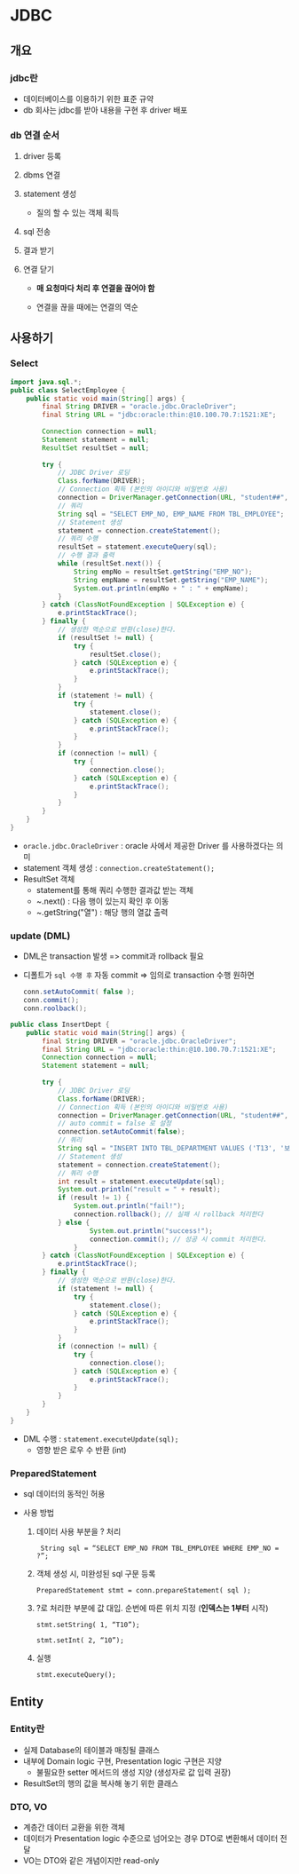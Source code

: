 # JDBC



## 개요



### jdbc란

- 데이터베이스를 이용하기 위한 표준 규약
- db 회사는 jdbc를 받아 내용을 구현 후 driver 배포



### db 연결 순서

1. driver 등록

2. dbms 연결

3. statement 생성

   - 질의 할 수 있는 객체 획득

4. sql 전송

5. 결과 받기

6. 연결 닫기

   - **매 요청마다 처리 후 연결을 끊어야 함** 

   - 연결을 끊을 때에는 연결의 역순



## 사용하기



### Select

```java
import java.sql.*;
public class SelectEmployee {
    public static void main(String[] args) {
        final String DRIVER = "oracle.jdbc.OracleDriver";
        final String URL = "jdbc:oracle:thin:@10.100.70.7:1521:XE";
        
        Connection connection = null;
        Statement statement = null;
        ResultSet resultSet = null;
        
        try {
            // JDBC Driver 로딩
            Class.forName(DRIVER);
            // Connection 획득 (본인의 아이디와 비밀번호 사용)
            connection = DriverManager.getConnection(URL, "student##", "student##");
            // 쿼리
            String sql = "SELECT EMP_NO, EMP_NAME FROM TBL_EMPLOYEE";
            // Statement 생성
            statement = connection.createStatement();
            // 쿼리 수행
            resultSet = statement.executeQuery(sql);
            // 수행 결과 출력
            while (resultSet.next()) {
                String empNo = resultSet.getString("EMP_NO");
                String empName = resultSet.getString("EMP_NAME");
                System.out.println(empNo + " : " + empName);
            }
        } catch (ClassNotFoundException | SQLException e) {
        	e.printStackTrace();
        } finally {
            // 생성한 역순으로 반환(close)한다.
            if (resultSet != null) {
                try {
                	resultSet.close();
                } catch (SQLException e) {
                	e.printStackTrace();
                }
            }
            if (statement != null) {
                try {
                	statement.close();
                } catch (SQLException e) {
                	e.printStackTrace();
                }
            }
            if (connection != null) {
                try {
                	connection.close();
                } catch (SQLException e) {
               	 	e.printStackTrace();
                }
            }
        }
    }
}
```

- `oracle.jdbc.OracleDriver` : oracle 사에서 제공한 Driver 를 사용하겠다는 의미
- statement 객체 생성 : `connection.createStatement();`
- ResultSet 객체
  - statement를 통해 쿼리 수행한 결과값 받는 객체
  - ~.next() : 다음 행이 있는지 확인 후 이동
  - ~.getString("열") : 해당 행의 열값 출력





### update (DML)

- DML은 transaction 발생 => commit과 rollback 필요

- 디폴트가 `sql 수행 후` 자동 commit => 임의로 transaction 수행 원하면 

  ```java
  conn.setAutoCommit( false );
  conn.commit();
  conn.roolback();
  ```

```java
public class InsertDept {
    public static void main(String[] args) {
        final String DRIVER = "oracle.jdbc.OracleDriver";
        final String URL = "jdbc:oracle:thin:@10.100.70.7:1521:XE";
        Connection connection = null;
        Statement statement = null;
       
        try {
            // JDBC Driver 로딩
            Class.forName(DRIVER);
            // Connection 획득 (본인의 아이디와 비밀번호 사용)
            connection = DriverManager.getConnection(URL, "student##", "student##");
            // auto commit = false 로 설정
            connection.setAutoCommit(false);
            // 쿼리
            String sql = "INSERT INTO TBL_DEPARTMENT VALUES ('T13', '보안사업팀', 'DV3', 'D01')";
            // Statement 생성
            statement = connection.createStatement();
            // 쿼리 수행
            int result = statement.executeUpdate(sql);
            System.out.println("result = " + result);
            if (result != 1) {
                System.out.println("fail!");
                connection.rollback(); // 실패 시 rollback 처리한다
            } else {
                    System.out.println("success!");
                    connection.commit(); // 성공 시 commit 처리한다.
                }
        } catch (ClassNotFoundException | SQLException e) {
        	e.printStackTrace();
        } finally {
            // 생성한 역순으로 반환(close)한다.
            if (statement != null) {
                try {
                	statement.close();
                } catch (SQLException e) {
                	e.printStackTrace();
                }
            }
            if (connection != null) {
                try {
                    connection.close();
                } catch (SQLException e) {
                    e.printStackTrace();
                }
            }
        }
    }
}
```

- DML 수행 : `statement.executeUpdate(sql);`
  - 영향 받은 로우 수 반환 (int)



### PreparedStatement

- sql 데이터의 동적인 허용

- 사용 방법

  1. 데이터 사용 부분을 ? 처리

     ` String sql = “SELECT EMP_NO FROM TBL_EMPLOYEE WHERE EMP_NO = ?”;`

  2. 객체 생성 시, 미완성된 sql 구문 등록

     `PreparedStatement stmt = conn.prepareStatement( sql );`

  3. ?로 처리한 부분에 값 대입. 순번에 따른 위치 지정 (**인덱스는 1부터** 시작)

     `stmt.setString( 1, “T10”);`

     `stmt.setInt( 2, “10”);`

  4. 실행

     `stmt.executeQuery();`



## Entity



### Entity란

- 실제 Database의 테이블과 매칭될 클래스
- 내부에 Domain logic 구현, Presentation logic 구현은 지양
  - 불필요한 setter 메서드의 생성 지양 (생성자로 값 입력 권장)
- ResultSet의 행의 값을 복사해 놓기 위한 클래스



### DTO, VO

- 계층간 데이터 교환을 위한 객체
- 데이터가 Presentation logic 수준으로 넘어오는 경우 DTO로 변환해서 데이터 전달
- VO는 DTO와 같은 개념이지만 read-only
